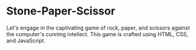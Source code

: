# Stone-Paper-Scissor
Let's engage in the captivating game of rock, paper, and scissors against the computer's cunning intellect. This game is crafted using HTML, CSS, and JavaScript.
